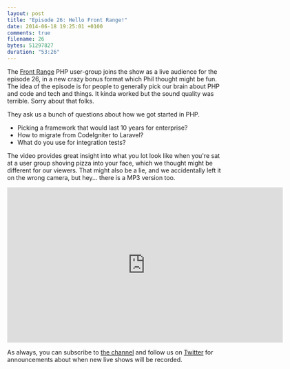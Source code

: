 ```yaml
---
layout: post
title: "Episode 26: Hello Front Range!"
date: 2014-06-18 19:25:01 +0100
comments: true
filename: 26
bytes: 51297827
duration: "53:26"
---
```


The [Front Range](http://frontrangephp.org/) PHP user-group joins the show as a live audience for the episode 26, in a new crazy bonus format which Phil thought might be fun. The idea of the episode is for people to generally pick our brain about PHP and code and tech and things. It kinda worked but the sound quality was terrible. Sorry about that folks.

They ask us a bunch of questions about how we got started in PHP.

* Picking a framework that would last 10 years for enterprise?
* How to migrate from CodeIgniter to Laravel?
* What do you use for integration tests?

The video provides great insight into what you lot look like when you're sat at a user group shoving pizza into your face, which we thought might be different for our viewers. That might also be a lie, and we accidentally left it on the wrong camera, but hey... there is a MP3 version too.

<iframe width="640" height="360" src="https://www.youtube.com/embed/9MEpiUu-E48" frameborder="0" allowfullscreen></iframe>

As always, you can subscribe to [the channel](https://www.youtube.com/channel/UCepVwe7RrxE7Zv3kytUfcKw) and follow us on [Twitter](https://twitter.com/phptownhall) for announcements about when new live shows will be recorded.